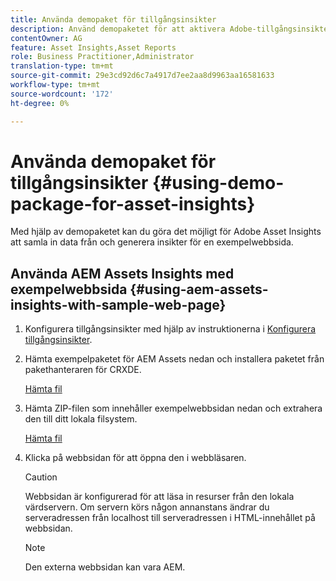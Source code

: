 ```yaml
---
title: Använda demopaket för tillgångsinsikter
description: Använd demopaketet för att aktivera Adobe-tillgångsinsikter för att hämta data från och generera insikter för en webbsida.
contentOwner: AG
feature: Asset Insights,Asset Reports
role: Business Practitioner,Administrator
translation-type: tm+mt
source-git-commit: 29e3cd92d6c7a4917d7ee2aa8d9963aa16581633
workflow-type: tm+mt
source-wordcount: '172'
ht-degree: 0%

---
```



# Använda demopaket för tillgångsinsikter {#using-demo-package-for-asset-insights}

Med hjälp av demopaketet kan du göra det möjligt för Adobe Asset Insights att samla in data från och generera insikter för en exempelwebbsida.

## Använda AEM Assets Insights med exempelwebbsida {#using-aem-assets-insights-with-sample-web-page}

1. Konfigurera tillgångsinsikter med hjälp av instruktionerna i [Konfigurera tillgångsinsikter](touch-ui-configuring-asset-insights.md).
1. Hämta exempelpaketet för AEM Assets nedan och installera paketet från pakethanteraren för CRXDE.

   [Hämta fil](assets/insightsdemo.zip)

1. Hämta ZIP-filen som innehåller exempelwebbsidan nedan och extrahera den till ditt lokala filsystem.

   [Hämta fil](assets/demosite.zip)

1. Klicka på webbsidan för att öppna den i webbläsaren.

   >[!CAUTION]
   >
   >Webbsidan är konfigurerad för att läsa in resurser från den lokala värdservern. Om servern körs någon annanstans ändrar du serveradressen från localhost till serveradressen i HTML-innehållet på webbsidan.

   >[!NOTE]
   >
   >Den externa webbsidan kan vara AEM.
